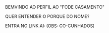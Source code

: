 BEMVINDO AO PERFIL AO "FODE CASAMENTO"

QUER ENTENDER O PORQUE DO NOME?

ENTRA NO LINK AI: 
(OBS: CO-CUNHADOS)
